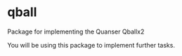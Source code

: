 # qball
Package for implementing the Quanser Qballx2

You will be using this package to implement further tasks.
